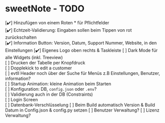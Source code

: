 # sweetNote - TODO

[✔️] Hinzufügen von einem Roten \* für Pflichtfelder  
[✔️] Echtzeit-Validierung: Eingaben sollen beim Tippen von rot zurückschalten  
[✔️] Information Button: Version, Datum, Support Nummer, Website, in den Einstellungen
[✔️] Eigenes Logo oben rechts & Taskleiste
[ ] Dark Mode für alle Widgets (inkl. Treeview)  
[ ] Drucken der Tabelle per Knopfdruck  
[ ] Dopplekick to edit a customer  
[ ] evtll Header noch über der Suche für Menüs z.B Einstellungen, Benutzer, information?  
[ ] Startup Animation: kleine Animation beim Starten  
[ ] Konfiguration: DB, `config.json` oder `.env`?  
[ ] Validierung auch in der DB (Constraints)  
[ ] Login Screen  
[ ] Datenbank-Verschlüsselung
[ ] Beim Build automatisch Version & Build Datum in Config.json & config.py setzen
[ ] Benutzer Verwaltung?
[ ] Lizenz Verwaltung?
